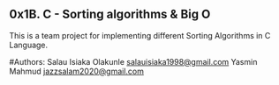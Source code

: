## 0x1B. C - Sorting algorithms & Big O

This is a team project for implementing different Sorting Algorithms in C Language.

#Authors:
Salau Isiaka Olakunle <salauisiaka1998@gmail.com>
Yasmin Mahmud <jazzsalam2020@gmail.com>
